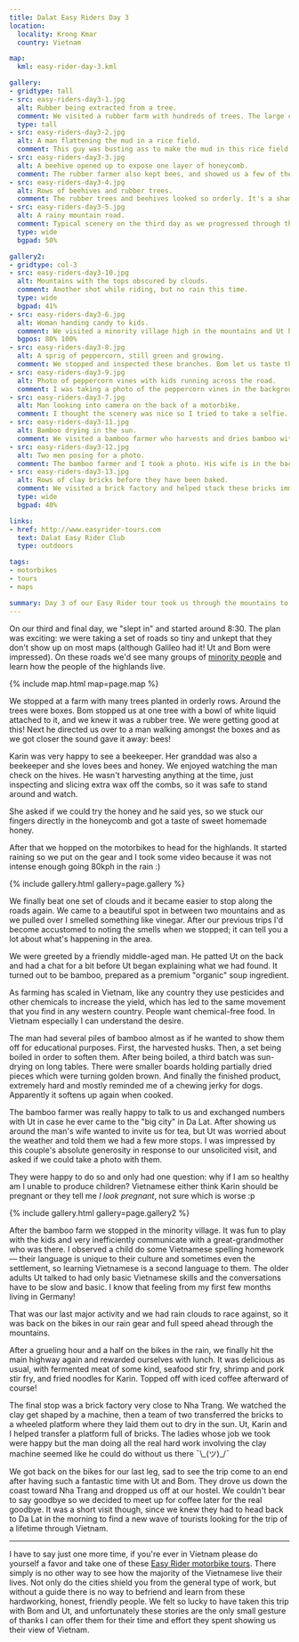 ```yaml
---
title: Dalat Easy Riders Day 3
location:
  locality: Krong Kmar
  country: Vietnam

map:
  kml: easy-rider-day-3.kml

gallery:
- gridtype: tall
- src: easy-riders-day3-1.jpg
  alt: Rubber being extracted from a tree.
  comment: We visited a rubber farm with hundreds of trees. The large cut is made in a helix, then alternated over time to avoid killing the tree.
  type: tall
- src: easy-riders-day3-2.jpg
  alt: A man flattening the mud in a rice field.
  comment: This guy was busting ass to make the mud in this rice field flat so it was ready for planting. I'm never complaining about work again.
- src: easy-riders-day3-3.jpg
  alt: A beehive opened up to expose one layer of honeycomb.
  comment: The rubber farmer also kept bees, and showed us a few of the hives of bees making honey. He let us stick our fingers in the honeycomb and try it.
- src: easy-riders-day3-4.jpg
  alt: Rows of beehives and rubber trees.
  comment: The rubber trees and beehives looked so orderly. It's a shame you can't see how many hundreds of bees were flying all around us in this photo.
- src: easy-riders-day3-5.jpg
  alt: A rainy mountain road.
  comment: Typical scenery on the third day as we progressed through the mountains. We had our rain gear on for about half the ride.
  type: wide
  bgpad: 50%

gallery2:
- gridtype: col-3
- src: easy-riders-day3-10.jpg
  alt: Mountains with the tops obscured by clouds.
  comment: Another shot while riding, but no rain this time.
  type: wide
  bgpad: 41%
- src: easy-riders-day3-6.jpg
  alt: Woman handing candy to kids.
  comment: We visited a minority village high in the mountains and Ut had us give out candy to the kids.
  bgpos: 80% 100%
- src: easy-riders-day3-8.jpg
  alt: A sprig of peppercorn, still green and growing.
  comment: We stopped and inspected these branches. Bom let us taste them and after a couple guesses revealed that it's regular black pepper. I took a sprig for our lunch later in the day.
- src: easy-riders-day3-9.jpg
  alt: Photo of peppercorn vines with kids running across the road.
  comment: I was taking a photo of the peppercorn vines in the background of the photo, and these kids came running along screaming "HELLO, HELLO!"
- src: easy-riders-day3-7.jpg
  alt: Man looking into camera on the back of a motorbike.
  comment: I thought the scenery was nice so I tried to take a selfie. Things are a bit hectic on the back of a bike though.
- src: easy-riders-day3-11.jpg
  alt: Bamboo drying in the sun.
  comment: We visited a bamboo farmer who harvests and dries bamboo without any chemicals to sell as a premium soup ingredient.
- src: easy-riders-day3-12.jpg
  alt: Two men posing for a photo.
  comment: The bamboo farmer and I took a photo. His wife is in the background.
- src: easy-riders-day3-13.jpg
  alt: Rows of clay bricks before they have been baked.
  comment: We visited a brick factory and helped stack these bricks immediately after they clay had been shaped by a machine.
  type: wide
  bgpad: 40%

links:
- href: http://www.easyrider-tours.com
  text: Dalat Easy Rider Club
  type: outdoors

tags:
- motorbikes
- tours
- maps

summary: Day 3 of our Easy Rider tour took us through the mountains to visit the highlanders, more farmers growing bamboo, black pepper, rubber and honey, and a fair bit of rain thrown in to make it interesting before arriving in Nha Trang to end our journey.
---
```


On our third and final day, we "slept in" and started around 8:30. The plan was exciting: we were taking a set of roads so tiny and unkept that they don't show up on most maps (although Galileo had it! Ut and Bom were impressed). On these roads we'd see many groups of [minority people](https://en.wikipedia.org/wiki/List_of_ethnic_groups_in_Vietnam) and learn how the people of the highlands live.

{% include map.html map=page.map %}

We stopped at a farm with many trees planted in orderly rows. Around the trees were boxes. Bom stopped us at one tree with a bowl of white liquid attached to it, and we knew it was a rubber tree. We were getting good at this! Next he directed us over to a man walking amongst the boxes and as we got closer the sound gave it away: bees!

Karin was very happy to see a beekeeper. Her granddad was also a beekeeper and she loves bees and honey. We enjoyed watching the man check on the hives. He wasn't harvesting anything at the time, just inspecting and slicing extra wax off the combs, so it was safe to stand around and watch.

She asked if we could try the honey and he said yes, so we stuck our fingers directly in the honeycomb and got a taste of sweet homemade honey.

After that we hopped on the motorbikes to head for the highlands. It started raining so we put on the gear and I took some video because it was not intense enough going 80kph in the rain :)

{% include gallery.html gallery=page.gallery %}

We finally beat one set of clouds and it became easier to stop along the roads again. We came to a beautiful spot in between two mountains and as we pulled over I smelled something like vinegar. After our previous trips I'd become accustomed to noting the smells when we stopped; it can tell you a lot about what's happening in the area.

We were greeted by a friendly middle-aged man. He patted Ut on the back and had a chat for a bit before Ut began explaining what we had found. It turned out to be bamboo, prepared as a premium "organic" soup ingredient.

As farming has scaled in Vietnam, like any country they use pesticides and other chemicals to increase the yield, which has led to the same movement that you find in any western country. People want chemical-free food. In Vietnam especially I can understand the desire.

The man had several piles of bamboo almost as if he wanted to show them off for educational purposes. First, the harvested husks. Then, a set being boiled in order to soften them. After being boiled, a third batch was sun-drying on long tables. There were smaller boards holding partially dried pieces which were turning golden brown. And finally the finished product, extremely hard and mostly reminded me of a chewing jerky for dogs. Apparently it softens up again when cooked.

The bamboo farmer was really happy to talk to us and exchanged numbers with Ut in case he ever came to the "big city" in Da Lat. After showing us around the man's wife wanted to invite us for tea, but Ut was worried about the weather and told them we had a few more stops. I was impressed by this couple's absolute generosity in response to our unsolicited visit, and asked if we could take a photo with them.

They were happy to do so and only had one question: why if I am so healthy am I unable to produce children? Vietnamese either think Karin should be pregnant or they tell me _I look pregnant_, not sure which is worse :p

{% include gallery.html gallery=page.gallery2 %}

After the bamboo farm we stopped in the minority village. It was fun to play with the kids and very inefficiently communicate with a great-grandmother who was there. I observed a child do some Vietnamese spelling homework — their language is unique to their culture and sometimes even the settlement, so learning Vietnamese is a second language to them. The older adults Ut talked to had only basic Vietnamese skills and the conversations have to be slow and basic. I know that feeling from my first few months living in Germany!

That was our last major activity and we had rain clouds to race against, so it was back on the bikes in our rain gear and full speed ahead through the mountains.

After a grueling hour and a half on the bikes in the rain, we finally hit the main highway again and rewarded ourselves with lunch. It was delicious as usual, with fermented meat of some kind, seafood stir fry, shrimp and pork stir fry, and fried noodles for Karin. Topped off with iced coffee afterward of course!

The final stop was a brick factory very close to Nha Trang. We watched the clay get shaped by a machine, then a team of two transferred the bricks to a wheeled platform where they laid them out to dry in the sun. Ut, Karin and I helped transfer a platform full of bricks. The ladies whose job we took were happy but the man doing all the real hard work involving the clay machine seemed like he could do without us there ¯\\_(ツ)\_/¯

We got back on the bikes for our last leg, sad to see the trip come to an end after having such a fantastic time with Ut and Bom. They drove us down the coast toward Nha Trang and dropped us off at our hostel. We couldn't bear to say goodbye so we decided to meet up for coffee later for the real goodbye. It was a short visit though, since we knew they had to head back to Da Lat in the morning to find a new wave of tourists looking for the trip of a lifetime through Vietnam.

---

I have to say just one more time, if you're ever in Vietnam please do yourself a favor and take one of these [Easy Rider motorbike tours](http://www.easyrider-tours.com). There simply is no other way to see how the majority of the Vietnamese live their lives. Not only do the cities shield you from the general type of work, but without a guide there is no way to befriend and learn from these hardworking, honest, friendly people. We felt so lucky to have taken this trip with Bom and Ut, and unfortunately these stories are the only small gesture of thanks I can offer them for their time and effort they spent showing us their view of Vietnam.
